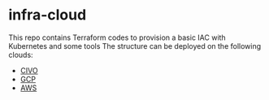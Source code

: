# infra-cloud

This repo contains Terraform codes to provision a basic IAC with Kubernetes and some tools
The structure can be deployed on the following clouds:
- [CIVO](https://dashboard.civo.com/login)
- [GCP](https://console.cloud.google.com/)
- [AWS](https://aws.amazon.com/pt/)